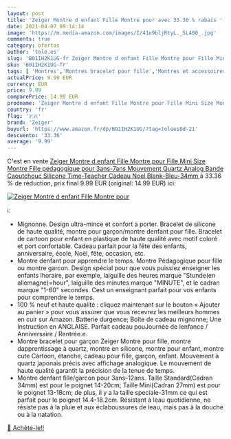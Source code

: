 ```yaml
---
layout: post
title: 'Zeiger Montre d enfant Fille Montre pour avec 33.36 % rabais '
date: 2021-04-07 09:14:14
image: 'https://m.media-amazon.com/images/I/41e9bljRtyL._SL400_.jpg'
comments: true
category: ofertas
author: 'tole.es'
slug: 'B01IH2K1UG-fr Zeiger Montre d enfant Fille Montre pour Fille Mini Size...'
sku: 'B01IH2K1UG-fr'
tags: [ 'Montres','Montres bracelet pour fille','Montres et accessoires','Montres fille','zeiger', ]
actualPrice: 9.99 EUR
currency: EUR
price: 9.99
comparePrice: 14.99 EUR
prodname: 'Zeiger Montre d enfant Fille Montre pour Fille Mini Size Montre Fille pedagogique pour 3ans-7ans Mouvement Quartz Analog Bande Caoutchouc Silicone Time-Teacher Cadeau Noel  Blank-Bleu-34mm '
country: 'fr'
flag: '🇫🇷'
brand: 'Zeiger'
buyurl: 'https://www.amazon.fr/dp/B01IH2K1UG/?tag=tolees0d-21'
descuento: '33.36'
average: '9.99'
---
```


C'est en vente [Zeiger Montre d enfant Fille Montre pour Fille Mini Size Montre Fille pedagogique pour 3ans-7ans Mouvement Quartz Analog Bande Caoutchouc Silicone Time-Teacher Cadeau Noel  Blank-Bleu-34mm ](https://www.amazon.fr/dp/B01IH2K1UG/?tag=tolees0d-21)  à  33.36 % de réduction, prix final  9.99 EUR (original: 14.99 EUR) ici:

[![Zeiger Montre d enfant Fille Montre pour](https://m.media-amazon.com/images/I/41e9bljRtyL._SL400_.jpg)](https://www.amazon.fr/dp/B01IH2K1UG/?tag=tolees0d-21)

ℹ️:

- Mignonne. Design ultra-mince et confort a porter. Bracelet de silicone de haute qualité, montre pour garçon/montre denfant pour fille. Bracelet de cartoon pour enfant en plastique de haute qualité avec motif coloré et port confortable. Cadeau parfait pour la fête des enfants, anniversaire, école, Noël, fête, occasion, etc.
- Montre denfant pour apprendre le temps. Montre Pédagogique pour fille ou montre garcon. Design spécial pour que vous puissiez enseigner les enfants lhoraire, par exemple, laiguille des heures marque "Stunde(en allemagne)=hour", laiguille des minutes marque "MINUTE", et le cadran marque "1-60" secondes. Cest un enseignant parfait pour vos enfants pour comprendre le temps.
- 100 % neuf et haute qualité : cliquez maintenant sur le bouton « Ajouter au panier » pour vous assurer que vous recevrez les meilleurs hommes en cuir sur Amazon. Batterie durgence; Boîte de cadeau mignonne; Une Instruction en ANGLAISE. Parfait cadeau pouJournée de lenfance / Anniversaire / Rentrée.e.
- Montre bracelet pour garçon Zeiger Montre pour fille, montre dapprentissage à quartz, montre en silicone, montre pour enfant, montre cute Cartoon, étanche, cadeau pour fille, garçon, enfant. Mouvement à quartz japonais précis avec affichage analogique. Le mouvement de haute qualité garantit la précision de la tenue de temps.
- Montre denfant fille/garcon pour 3ans-12ans. Taille Standard(Cadran 34mm) est pour le poignet 14-20cm; Taille Mini(Cadran 27mm) est pour le poignet 13-18cm; de plus, il y a la taille speciale-31mm ce qui est parfait pour le poignet 14.4-18.2cm. Résistant à leau quotidienne, ne résiste pas à la pluie et aux éclaboussures de leau, mais pas à la douche ou à la natation.

[🛒 Achète-le!!](https://www.amazon.fr/dp/B01IH2K1UG/?tag=tolees0d-21)
